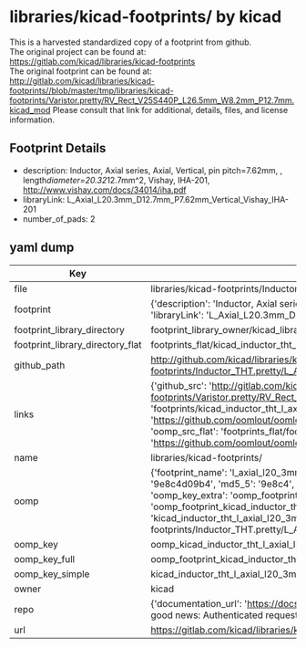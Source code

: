 # libraries/kicad-footprints/ by kicad  
This is a harvested standardized copy of a footprint from github.  
The original project can be found at:  
https://gitlab.com/kicad/libraries/kicad-footprints  
The original footprint can be found at:
http://gitlab.com/kicad/libraries/kicad-footprints//blob/master/tmp/libraries/kicad-footprints/Varistor.pretty/RV_Rect_V25S440P_L26.5mm_W8.2mm_P12.7mm.kicad_mod
Please consult that link for additional, details, files, and license information.  
## Footprint Details
* description: Inductor, Axial series, Axial, Vertical, pin pitch=7.62mm, , length*diameter=20.32*12.7mm^2, Vishay, IHA-201, http://www.vishay.com/docs/34014/iha.pdf  
* libraryLink: L_Axial_L20.3mm_D12.7mm_P7.62mm_Vertical_Vishay_IHA-201  
* number_of_pads: 2  
## yaml dump  
| Key | Value |  
| --- | --- |  
| file | libraries/kicad-footprints/Inductor_THT.pretty/L_Axial_L20.3mm_D12.7mm_P7.62mm_Vertical_Vishay_IHA-201.kicad_mod |  
| footprint | {'description': 'Inductor, Axial series, Axial, Vertical, pin pitch=7.62mm, , length*diameter=20.32*12.7mm^2, Vishay, IHA-201, http://www.vishay.com/docs/34014/iha.pdf', 'libraryLink': 'L_Axial_L20.3mm_D12.7mm_P7.62mm_Vertical_Vishay_IHA-201', 'number_of_pads': 2} |  
| footprint_library_directory | footprint_library_owner/kicad_libraries/kicad-footprints/ |  
| footprint_library_directory_flat | footprints_flat/kicad_inductor_tht_l_axial_l20_3mm_d12_7mm_p7_62mm_vertical_vishay_iha_201/working |  
| github_path | http://github.com/kicad/libraries/kicad-footprints//blob/master/tmp/libraries/kicad-footprints/Inductor_THT.pretty/L_Axial_L20.3mm_D12.7mm_P7.62mm_Vertical_Vishay_IHA-201.kicad_mod |  
| links | {'github_src': 'http://gitlab.com/kicad/libraries/kicad-footprints//blob/master/tmp/libraries/kicad-footprints/Varistor.pretty/RV_Rect_V25S440P_L26.5mm_W8.2mm_P12.7mm.kicad_mod', 'github_src_repo': 'https://gitlab.com/kicad/libraries/kicad-footprints', 'oomp_bot': 'footprints/kicad_inductor_tht_l_axial_l20_3mm_d12_7mm_p7_62mm_vertical_vishay_iha_201/working', 'oomp_bot_github': 'https://github.com/oomlout/oomlout_oomp_footprint_bot/tree/main/footprints/kicad_inductor_tht_l_axial_l20_3mm_d12_7mm_p7_62mm_vertical_vishay_iha_201/working', 'oomp_src_flat': 'footprints_flat/footprints_flat/kicad_inductor_tht_l_axial_l20_3mm_d12_7mm_p7_62mm_vertical_vishay_iha_201/working', 'oomp_src_flat_github': 'https://github.com/oomlout/oomlout_oomp_footprint_src/tree/main/footprints_flat/kicad_inductor_tht_l_axial_l20_3mm_d12_7mm_p7_62mm_vertical_vishay_iha_201/working'} |  
| name | libraries/kicad-footprints/ |  
| oomp | {'footprint_name': 'l_axial_l20_3mm_d12_7mm_p7_62mm_vertical_vishay_iha_201', 'library_name': 'inductor_tht', 'md5': '9e8c4d09b446518eacbb44daab84bafd', 'md5_10': '9e8c4d09b4', 'md5_5': '9e8c4', 'md5_6': '9e8c4d', 'oomp_key': 'oomp_kicad_inductor_tht_l_axial_l20_3mm_d12_7mm_p7_62mm_vertical_vishay_iha_201', 'oomp_key_extra': 'oomp_footprint_kicad_inductor_tht_l_axial_l20_3mm_d12_7mm_p7_62mm_vertical_vishay_iha_201', 'oomp_key_full': 'oomp_footprint_kicad_inductor_tht_l_axial_l20_3mm_d12_7mm_p7_62mm_vertical_vishay_iha_201_9e8c4d', 'oomp_key_simple': 'kicad_inductor_tht_l_axial_l20_3mm_d12_7mm_p7_62mm_vertical_vishay_iha_201', 'original_filename': 'libraries/kicad-footprints/Inductor_THT.pretty/L_Axial_L20.3mm_D12.7mm_P7.62mm_Vertical_Vishay_IHA-201.kicad_mod', 'owner_name': 'kicad'} |  
| oomp_key | oomp_kicad_inductor_tht_l_axial_l20_3mm_d12_7mm_p7_62mm_vertical_vishay_iha_201 |  
| oomp_key_full | oomp_footprint_kicad_inductor_tht_l_axial_l20_3mm_d12_7mm_p7_62mm_vertical_vishay_iha_201 |  
| oomp_key_simple | kicad_inductor_tht_l_axial_l20_3mm_d12_7mm_p7_62mm_vertical_vishay_iha_201 |  
| owner | kicad |  
| repo | {'documentation_url': 'https://docs.github.com/rest/overview/resources-in-the-rest-api#rate-limiting', 'message': "API rate limit exceeded for 84.66.173.59. (But here's the good news: Authenticated requests get a higher rate limit. Check out the documentation for more details.)"} |  
| url | https://gitlab.com/kicad/libraries/kicad-footprints |  

